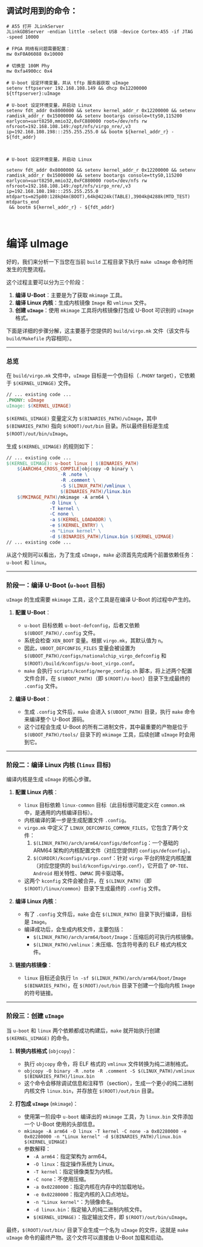 ## 调试时用到的命令：

```shell
# A55 打开 JLinkServer
JLinkGDBServer -endian little -select USB -device Cortex-A55 -if JTAG -speed 10000

# FPGA 网络有问题需要配置：
mw 0xF0A06088 0x10000

# 切换至 100M Phy
mw 0xfa4900cc 0x4

# U-boot 设定环境变量，并从 tftp 服务器获取 uImage
setenv tftpserver 192.168.108.149 && dhcp 0x12200000 ${tftpserver}:uImage

# U-boot 设定环境变量，并启动 Linux
setenv fdt_addr 0x8000000 && setenv kernel_addr_r 0x12200000 && setenv ramdisk_addr_r 0x15000000 && setenv bootargs console=ttyS0,115200 earlycon=uart8250,mmio32,0xFC880000 root=/dev/nfs rw nfsroot=192.168.108.149:/opt/nfs/virgo_nre/,v3 ip=192.168.108.198:::255.255.255.0 && bootm ${kernel_addr_r} - ${fdt_addr}



# U-boot 设定环境变量，并启动 Linux

setenv fdt_addr 0x8000000 && setenv kernel_addr_r 0x12200000 && setenv ramdisk_addr_r 0x15000000 && setenv bootargs console=ttyS0,115200 earlycon=uart8250,mmio32,0xFC880000 root=/dev/nfs rw nfsroot=192.168.108.149:/opt/nfs/virgo_nre/,v3 ip=192.168.108.198:::255.255.255.0  mtdparts=m25p80:128k@4m(BOOT),64k@4224k(TABLE),3904k@4288k(MTD_TEST) mtdparts_end
 && bootm ${kernel_addr_r} - ${fdt_addr}
 
 
```

# 编译 uImage
好的，我们来分析一下当您在当前 `build` 工程目录下执行 `make uImage` 命令时所发生的完整流程。

这个过程主要可以分为三个阶段：

1.  **编译 U-Boot**：主要是为了获取 `mkimage` 工具。
2.  **编译 Linux 内核**：生成内核镜像 `Image` 和 `vmlinux` 文件。
3.  **创建 `uImage`**：使用 `mkimage` 工具将内核镜像打包成 U-Boot 可识别的 `uImage` 格式。

下面是详细的步骤分解，这主要基于您提供的 `build/virgo.mk` 文件（该文件与 `build/Makefile` 内容相同）。

---

### 总览

在 `build/virgo.mk` 文件中，`uImage` 目标是一个伪目标（`.PHONY` target），它依赖于 `$(KERNEL_UIMAGE)` 文件。

```makefile:build/virgo.mk
// ... existing code ...
.PHONY: uImage
uImage: $(KERNEL_UIMAGE)
```

`$(KERNEL_UIMAGE)` 变量定义为 `$(BINARIES_PATH)/uImage`，其中 `$(BINARIES_PATH)` 指向 `$(ROOT)/out/bin` 目录。所以最终目标是生成 `$(ROOT)/out/bin/uImage`。

生成 `$(KERNEL_UIMAGE)` 的规则如下：

```makefile:build/virgo.mk
// ... existing code ...
$(KERNEL_UIMAGE): u-boot linux | $(BINARIES_PATH)
	${AARCH64_CROSS_COMPILE}objcopy -O binary \
					-R .note \
					-R .comment \
					-S $(LINUX_PATH)/vmlinux \
					$(BINARIES_PATH)/linux.bin
	$(MKIMAGE_PATH)/mkimage -A arm64 \
				-O linux \
				-T kernel \
				-C none \
				-a $(KERNEL_LOADADDR) \
				-e $(KERNEL_ENTRY) \
				-n "Linux kernel" \
				-d $(BINARIES_PATH)/linux.bin $(KERNEL_UIMAGE)
// ... existing code ...
```

从这个规则可以看出，为了生成 `uImage`，`make` 必须首先完成两个前置依赖任务：`u-boot` 和 `linux`。

---

### 阶段一：编译 U-Boot (`u-boot` 目标)

`uImage` 的生成需要 `mkimage` 工具，这个工具是在编译 U-Boot 的过程中产生的。

1.  **配置 U-Boot**：
    *   `u-boot` 目标依赖 `u-boot-defconfig`，后者又依赖 `$(UBOOT_PATH)/.config` 文件。
    *   系统会检查 `XEN_BOOT` 变量。根据 `virgo.mk`，其默认值为 `n`。
    *   因此，`UBOOT_DEFCONFIG_FILES` 变量会被设置为 `$(UBOOT_PATH)/configs/nationalchip_virgo_defconfig` 和 `$(ROOT)/build/kconfigs/u-boot_virgo.conf`。
    *   `make` 会执行 `scripts/kconfig/merge_config.sh` 脚本，将上述两个配置文件合并，在 `$(UBOOT_PATH)`（即 `$(ROOT)/u-boot`）目录下生成最终的 `.config` 文件。

2.  **编译 U-Boot**：
    *   生成 `.config` 文件后，`make` 会进入 `$(UBOOT_PATH)` 目录，执行 `make` 命令来编译整个 U-Boot 源码。
    *   这个过程会生成 U-Boot 的所有二进制文件，其中最重要的产物是位于 `$(UBOOT_PATH)/tools/` 目录下的 `mkimage` 工具，后续创建 `uImage` 时会用到它。

---

### 阶段二：编译 Linux 内核 (`linux` 目标)

编译内核是生成 `uImage` 的核心步骤。

1.  **配置 Linux 内核**：
    *   `linux` 目标依赖 `linux-common` 目标（此目标很可能定义在 `common.mk` 中，是通用的内核编译目标）。
    *   内核编译的第一步是生成配置文件 `.config`。
    *   `virgo.mk` 中定义了 `LINUX_DEFCONFIG_COMMON_FILES`，它包含了两个文件：
        1.  `$(LINUX_PATH)/arch/arm64/configs/defconfig`：一个基础的 ARM64 架构的内核配置文件（对应您提供的 `configs/defconfig`）。
        2.  `$(CURDIR)/kconfigs/virgo.conf`：针对 `virgo` 平台的特定内核配置（对应您提供的 `build/kconfigs/virgo.conf`），它开启了 `OP-TEE`、`Android` 相关特性、`DWMAC` 网卡驱动等。
    *   这两个 `kconfig` 文件会被合并，在 `$(LINUX_PATH)`（即 `$(ROOT)/linux/common`）目录下生成最终的 `.config` 文件。

2.  **编译 Linux 内核**：
    *   有了 `.config` 文件后，`make` 会在 `$(LINUX_PATH)` 目录下执行编译，目标是 `Image`。
    *   编译成功后，会生成内核文件，主要包括：
        *   `$(LINUX_PATH)/arch/arm64/boot/Image`：压缩后的可执行内核镜像。
        *   `$(LINUX_PATH)/vmlinux`：未压缩、包含符号表的 ELF 格式内核文件。

3.  **链接内核镜像**：
    *   `linux` 目标还会执行 `ln -sf $(LINUX_PATH)/arch/arm64/boot/Image $(BINARIES_PATH)`，在 `$(ROOT)/out/bin` 目录下创建一个指向内核 `Image` 的符号链接。

---

### 阶段三：创建 `uImage`

当 `u-boot` 和 `linux` 两个依赖都成功构建后，`make` 就开始执行创建 `$(KERNEL_UIMAGE)` 的命令。

1.  **转换内核格式** (`objcopy`)：
    *   执行 `objcopy` 命令，将 ELF 格式的 `vmlinux` 文件转换为纯二进制格式。
    *   `objcopy -O binary -R .note -R .comment -S $(LINUX_PATH)/vmlinux $(BINARIES_PATH)/linux.bin`
    *   这个命令会移除调试信息和注释节（section），生成一个更小的纯二进制内核文件 `linux.bin`，并存放在 `$(ROOT)/out/bin` 目录。

2.  **打包成 `uImage`** (`mkimage`)：
    *   使用第一阶段中 `u-boot` 编译出的 `mkimage` 工具，为 `linux.bin` 文件添加一个 U-Boot 使用的头部信息。
    *   `mkimage -A arm64 -O linux -T kernel -C none -a 0x02280000 -e 0x02280000 -n "Linux kernel" -d $(BINARIES_PATH)/linux.bin $(KERNEL_UIMAGE)`
    *   参数解释：
        *   `-A arm64`：指定架构为 arm64。
        *   `-O linux`：指定操作系统为 Linux。
        *   `-T kernel`：指定镜像类型为内核。
        *   `-C none`：不使用压缩。
        *   `-a 0x02280000`：指定内核在内存中的加载地址。
        *   `-e 0x02280000`：指定内核的入口点地址。
        *   `-n "Linux kernel"`：为镜像命名。
        *   `-d linux.bin`：指定输入的纯二进制内核文件。
        *   `$(KERNEL_UIMAGE)`：指定输出文件，即 `$(ROOT)/out/bin/uImage`。

最终，`$(ROOT)/out/bin/` 目录下会生成一个名为 `uImage` 的文件，这就是 `make uImage` 命令的最终产物。这个文件可以直接由 U-Boot 加载和启动。